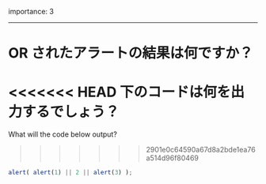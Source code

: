 importance: 3

---

# OR されたアラートの結果は何ですか？

<<<<<<< HEAD
下のコードは何を出力するでしょう？
=======
What will the code below output?
>>>>>>> 2901e0c64590a67d8a2bde1ea76a514d96f80469

```js
alert( alert(1) || 2 || alert(3) );
```
